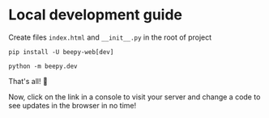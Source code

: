 # Local development guide

Create files `index.html` and `__init__.py` in the root of project

```shell title="Install BeePy"
pip install -U beepy-web[dev]
```

```shell title="Start local server"
python -m beepy.dev
```
That's all! :tada:

Now, click on the link in a console to visit your server
and change a code to see updates in the browser in no time!
